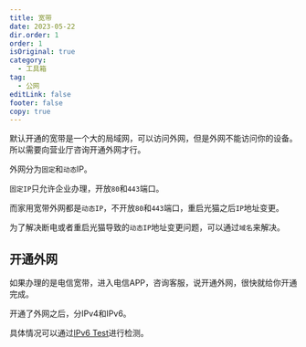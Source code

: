 ```yaml
---
title: 宽带
date: 2023-05-22
dir.order: 1
order: 1
isOriginal: true
category:
  - 工具箱
tag:
  - 公网
editLink: false
footer: false
copy: true
---
```


默认开通的宽带是一个大的局域网，可以访问外网，但是外网不能访问你的设备。所以需要向营业厅咨询开通外网才行。

外网分为`固定`和`动态`IP。

`固定IP`只允许企业办理，开放`80`和`443`端口。

而家用宽带外网都是`动态IP`，不开放`80`和`443`端口，重启光猫之后`IP`地址变更。

为了解决断电或者重启光猫导致的`动态IP`地址变更问题，可以通过`域名`来解决。

## 开通外网

如果办理的是电信宽带，进入电信APP，咨询客服，说开通外网，很快就给你开通完成。

开通了外网之后，分IPv4和IPv6。

具体情况可以通过[IPv6 Test](https://www.test-ipv6.com/index.html.zh_CN)进行检测。
